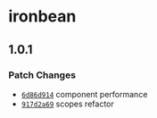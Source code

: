 # ironbean

## 1.0.1

### Patch Changes

- [`6d86d914`](https://github.com/killov/ironbean/commit/6d86d91494a2a6de7ef3fdef41e407c8aace255d) component performance
- [`917d2a69`](https://github.com/killov/ironbean/commit/917d2a6907d973426cf5c3b4ddb4874abd1f3e8d) scopes refactor